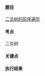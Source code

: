 #### 题目

[二叉树的前序遍历](https://leetcode.cn/problems/binary-tree-preorder-traversal/)

#### 考点

二叉树

#### 关键点


#### 执行结果

